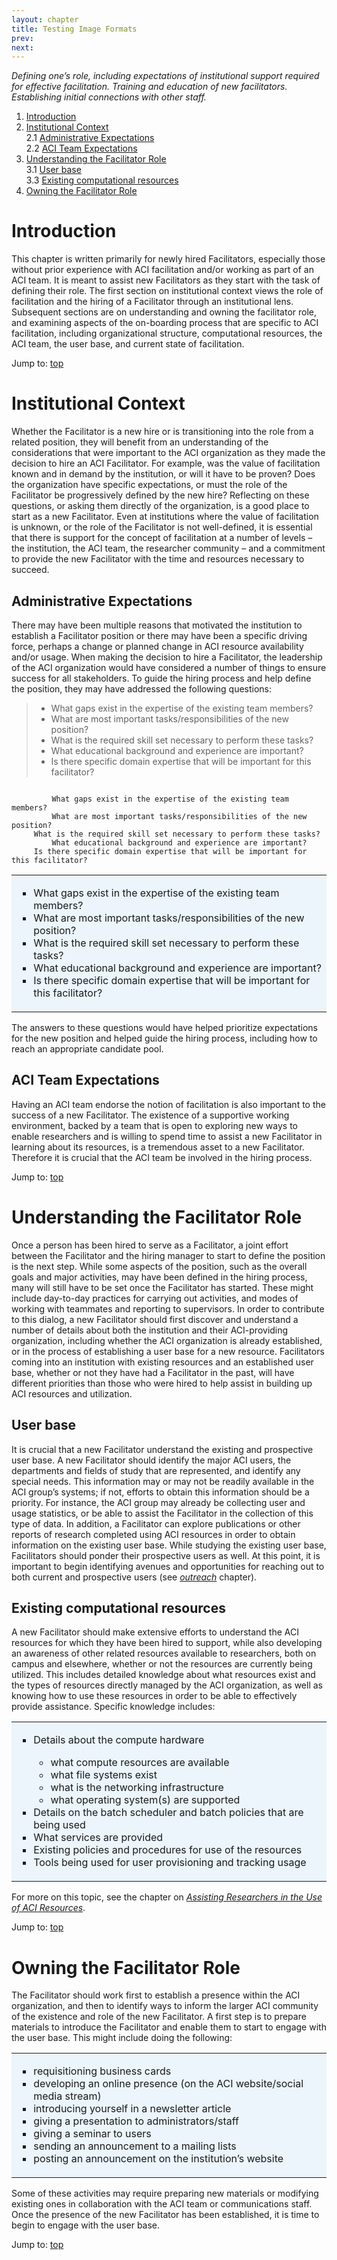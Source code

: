 ```yaml
---
layout: chapter
title: Testing Image Formats
prev: 
next: 
---
```


*Defining one’s role, including expectations of institutional support
required for effective facilitation. Training and education of new
facilitators. Establishing initial connections with other staff.*

<a name="toc"></a>

1. [Introduction](#introduction)
2. [Institutional Context](#context)   
	2.1 [Administrative Expectations](#administration)   
	2.2 [ACI Team Expectations](#team)   
3. [Understanding the Facilitator Role](#understanding-role)   
	3.1 [User base](#user-base)   
	3.3 [Existing computational resources](#existing-resources)   
4. [Owning the Facilitator Role](#owning-role)

<a name="introduction"></a>

# Introduction

This chapter is written primarily for newly hired Facilitators,
especially those without prior experience with ACI facilitation and/or
working as part of an ACI team. It is meant to assist new Facilitators
as they start with the task of defining their role. The first section on
institutional context views the role of facilitation and the hiring of a
Facilitator through an institutional lens. Subsequent sections are on
understanding and owning the facilitator role, and examining aspects of
the on-boarding process that are specific to ACI facilitation, including
organizational structure, computational resources, the ACI team, the
user base, and current state of facilitation. 

Jump to: [top](#toc)

<a name="context"></a>

# Institutional Context

Whether the Facilitator is a new hire or is transitioning into the role
from a related position, they will benefit from an understanding of the
considerations that were important to the ACI organization as they made
the decision to hire an ACI Facilitator. For example, was the value of
facilitation known and in demand by the institution, or will it have to
be proven? Does the organization have specific expectations, or must the
role of the Facilitator be progressively defined by the new hire? 
Reflecting on these questions, or asking them directly of the
organization, is a good place to start as a new Facilitator. Even at
institutions where the value of facilitation is unknown, or the role of
the Facilitator is not well-defined, it is essential that there is
support for the concept of facilitation at a number of levels – the
institution, the ACI team, the researcher community – and a commitment
to provide the new Facilitator with the time and resources necessary to
succeed. 

<a name="administration"></a>

## Administrative Expectations 

There may have been multiple
reasons that motivated the institution to establish a Facilitator
position or there may have been a specific driving force, perhaps a
change or planned change in ACI resource availability and/or usage. When
making the decision to hire a Facilitator, the leadership of the ACI
organization would have considered a number of things to ensure success
for all stakeholders. To guide the hiring process and help define the
position, they may have addressed the following questions:

>* What gaps exist in the expertise of the existing team members? 
>* What are most important tasks/responsibilities of the new position? 
>* What is the required skill set necessary to perform these tasks? 
>* What educational background and experience are important?
>* Is there specific domain expertise that will be important for this facilitator?

```

         What gaps exist in the expertise of the existing team members?
         What are most important tasks/responsibilities of the new position?
	 What is the required skill set necessary to perform these tasks?
         What educational background and experience are important?
	 Is there specific domain expertise that will be important for this facilitator?

```
<table style="background-color:#EBF5FB">
<tr>
<td>
<ul style="list-style-type:square">
          <li>What gaps exist in the expertise of the existing team members?</li>
          <li>What are most important tasks/responsibilities of the new position?</li>
	  <li>What is the required skill set necessary to perform these tasks?</li>
          <li>What educational background and experience are important?</li>
	  <li>Is there specific domain expertise that will be important for this facilitator?</li>
</ul>
</td>
</tr>
</table>
 
The answers to these questions would have helped prioritize expectations
for the new position and helped guide the hiring process, including how
to reach an appropriate candidate pool.

<a name="team"></a>

## ACI Team Expectations 

Having an ACI team endorse the notion of
facilitation is also important to the success of a new Facilitator. The
existence of a supportive working environment, backed by a team that is
open to exploring new ways to enable researchers and is willing to spend
time to assist a new Facilitator in learning about its resources, is a
tremendous asset to a new Facilitator. Therefore it is crucial that the
ACI team be involved in the hiring process.

Jump to: [top](#toc)

<a name="understanding-role"></a>

# Understanding the Facilitator Role

Once a person has been hired to serve as a Facilitator, a joint effort
between the Facilitator and the hiring manager to start to define the
position is the next step. While some aspects of the position, such as
the overall goals and major activities, may have been defined in the
hiring process, many will still have to be set once the Facilitator has
started. These might include day-to-day practices for carrying out
activities, and modes of working with teammates and reporting to
supervisors. In order to contribute to this dialog, a new Facilitator
should first discover and understand a number of details about both the
institution and their ACI-providing organization, including whether the
ACI organization is already established, or in the process of
establishing a user base for a new resource. Facilitators coming into an
institution with existing resources and an established user base,
whether or not they have had a Facilitator in the past, will have
different priorities than those who were hired to help assist in
building up ACI resources and utilization. 

<a name="user-base"></a>

## User base 

It is crucial that a new Facilitator understand the 
existing and prospective user base. A
new Facilitator should identify the major ACI users, the departments and
fields of study that are represented, and identify any special needs.
This information may or may not be readily available in the ACI group’s
systems; if not, efforts to obtain this information should be a
priority. For instance, the ACI group may already be collecting user and
usage statistics, or be able to assist the Facilitator in the collection
of this type of data. In addition, a Facilitator can explore
publications or other reports of research completed using ACI resources
in order to obtain information on the existing user base. While studying
the existing user base, Facilitators should ponder their prospective
users as well. At this point, it is important to begin identifying
avenues and opportunities for reaching out to both current and
prospective users (see *[outreach](../02-outreach)* chapter). 

<a name="existing-resources"></a>

## Existing computational resources 

A new Facilitator should make extensive efforts to understand the ACI
resources for which they have been hired to support, while also
developing an awareness of other related resources available to
researchers, both on campus and elsewhere, whether or not the resources
are currently being utilized. This includes detailed knowledge about
what resources exist and the types of resources directly managed by the
ACI organization, as well as knowing how to use these resources in order
to be able to effectively provide assistance.  Specific knowledge
includes:

<table style="background-color:#EBF5FB">
<tr>
<td>
<ul style="list-style-type:square">
<li>Details about the compute hardware</li>
	<ul style="list-style-type:circle">
	<li>what compute resources are available</li>
	<li>what file systems exist </li>
	<li>what is the networking infrastructure </li>
	<li>what operating system(s) are supported</li>
	</ul>
<li>Details on the batch scheduler and batch policies that are being used </li>
<li>What services are provided </li>
<li>Existing policies and procedures for use of the resources</li> 
<li>Tools being used for user provisioning and tracking usage</li>
</ul>
</td>
</tr>
</table>

For more on this topic, see the chapter on *[Assisting Researchers in the
Use of ACI Resources](../05-assistance)*.

Jump to: [top](#toc)

<a name="owning-role"></a>

# Owning the Facilitator Role

The Facilitator should work first to establish a presence within the ACI
organization, and then to identify ways to inform the larger ACI
community of the existence and role of the new Facilitator. A first step
is to prepare materials to introduce the Facilitator and enable them to
start to engage with the user base. This might include doing the
following:
<table style="background-color:#EBF5FB">
<tr>
<td>
<ul style="list-style-type:square">
<li>requisitioning business cards</li> 
<li>developing an online presence (on the ACI website/social media stream)</li> 
<li>introducing yourself in a newsletter article </li>
<li>giving a presentation to administrators/staff</li> 
<li>giving a seminar to users</li> 
<li>sending an announcement to a mailing lists</li> 
<li>posting an announcement on the institution’s website</li>
</td>
</tr>
</table>
Some of these activities may require preparing new materials or
modifying existing ones in collaboration with the ACI team or
communications staff. Once the presence of the new Facilitator has been
established, it is time to begin to engage with the user base. 

Jump to: [top](#toc)

